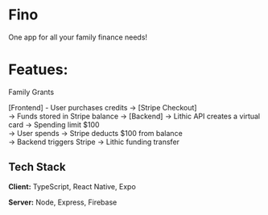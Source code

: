 # Fino

One app for all your family finance needs!


# Featues:

Family Grants

[Frontend] - User purchases credits -> [Stripe Checkout]  
 -> Funds stored in Stripe balance -> [Backend]
 -> Lithic API creates a virtual card -> Spending limit $100  
 -> User spends -> Stripe deducts $100 from balance  
 -> Backend triggers Stripe -> Lithic funding transfer

## Tech Stack  
**Client:** TypeScript, React Native, Expo

**Server:** Node, Express, Firebase 
